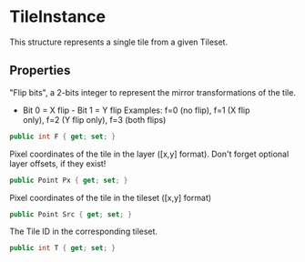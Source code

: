 # TileInstance

  
This structure represents a single tile from a given Tileset.  


## Properties

  
"Flip bits", a 2-bits integer to represent the mirror transformations of the tile.  
- Bit 0 = X flip  - Bit 1 = Y flip  Examples: f=0 (no flip), f=1 (X flip  
only), f=2 (Y flip only), f=3 (both flips)  

```csharp
public int F { get; set; }
```

  
Pixel coordinates of the tile in the layer ([x,y] format). Don't forget optional  
layer offsets, if they exist!  

```csharp
public Point Px { get; set; }
```

  
Pixel coordinates of the tile in the tileset ([x,y] format)  

```csharp
public Point Src { get; set; }
```

  
The Tile ID in the corresponding tileset.  

```csharp
public int T { get; set; }
```


